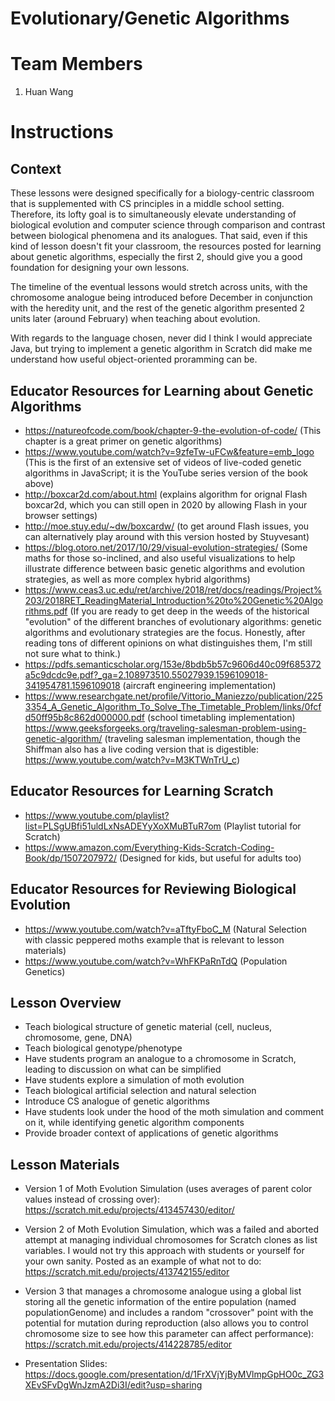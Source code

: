 # Evolutionary/Genetic Algorithms 
# Team Members
1. Huan Wang


# Instructions

## Context
These lessons were designed specifically for a biology-centric classroom that is supplemented with CS principles in a middle school setting. Therefore, its lofty goal is to simultaneously elevate understanding of biological evolution and computer science through comparison and contrast between biological phenomena and its analogues. That said, even if this kind of lesson doesn't fit your classroom, the resources posted for learning about genetic algorithms, especially the first 2, should give you a good foundation for designing your own lessons.

The timeline of the eventual lessons would stretch across units, with the chromosome analogue being introduced before December in conjunction with the heredity unit, and the rest of the genetic algorithm presented 2 units later (around February) when teaching about evolution.

With regards to the language chosen, never did I think I would appreciate Java, but trying to implement a genetic algorithm in Scratch did make me understand how useful object-oriented proramming can be. 


## Educator Resources for Learning about Genetic Algorithms
* https://natureofcode.com/book/chapter-9-the-evolution-of-code/ (This chapter is a great primer on genetic algorithms)
* https://www.youtube.com/watch?v=9zfeTw-uFCw&feature=emb_logo (This is the first of an extensive set of videos of live-coded genetic algorithms in JavaScript; it is the YouTube series version of the book above)
* http://boxcar2d.com/about.html (explains algorithm for orignal Flash boxcar2d, which you can still open in 2020 by allowing Flash in your browser settings)
* http://moe.stuy.edu/~dw/boxcardw/ (to get around Flash issues, you can alternatively play around with this version hosted by Stuyvesant)
* https://blog.otoro.net/2017/10/29/visual-evolution-strategies/ (Some maths for those so-inclined, and also useful visualizations to help illustrate difference between basic genetic algorithms and evolution strategies, as well as more complex hybrid algorithms) 
* https://www.ceas3.uc.edu/ret/archive/2018/ret/docs/readings/Project%203/2018RET_ReadingMaterial_Introduction%20to%20Genetic%20Algorithms.pdf (If you are ready to get deep in the weeds of the historical "evolution" of the different branches of evolutionary algorithms: genetic algorithms and evolutionary strategies are the focus. Honestly, after reading tons of different opinions on what distinguishes them, I'm still not sure what to think.)
* https://pdfs.semanticscholar.org/153e/8bdb5b57c9606d40c09f685372a5c9dcdc9e.pdf?_ga=2.108973510.55027939.1596109018-341954781.1596109018 (aircraft engineering implementation)
* https://www.researchgate.net/profile/Vittorio_Maniezzo/publication/2253354_A_Genetic_Algorithm_To_Solve_The_Timetable_Problem/links/0fcfd50ff95b8c862d000000.pdf (school timetabling implementation)
https://www.geeksforgeeks.org/traveling-salesman-problem-using-genetic-algorithm/ (traveling salesman implementation, though the Shiffman also has a live coding version that is digestible: https://www.youtube.com/watch?v=M3KTWnTrU_c)

## Educator Resources for Learning Scratch
* https://www.youtube.com/playlist?list=PLSgUBfi51uldLxNsADEYyXoXMuBTuR7om (Playlist tutorial for Scratch)
* https://www.amazon.com/Everything-Kids-Scratch-Coding-Book/dp/1507207972/ (Designed for kids, but useful for adults too)

## Educator Resources for Reviewing Biological Evolution 
* https://www.youtube.com/watch?v=aTftyFboC_M (Natural Selection with classic peppered moths example that is relevant to lesson materials)
* https://www.youtube.com/watch?v=WhFKPaRnTdQ (Population Genetics)

## Lesson Overview
* Teach biological structure of genetic material (cell, nucleus, chromosome, gene, DNA)
* Teach biological genotype/phenotype
* Have students program an analogue to a chromosome in Scratch, leading to discussion on what can be simplified
* Have students explore a simulation of moth evolution
* Teach biological artificial selection and natural selection
* Introduce CS analogue of genetic algorithms
* Have students look under the hood of the moth simulation and comment on it, while identifying genetic algorithm components
* Provide broader context of applications of genetic algorithms

## Lesson Materials

* Version 1 of Moth Evolution Simulation (uses averages of parent color values instead of crossing over): https://scratch.mit.edu/projects/413457430/editor/

* Version 2 of Moth Evolution Simulation, which was a failed and aborted attempt at managing individual chromosomes for Scratch clones as list variables. I would not try this approach with students or yourself for your own sanity. Posted as an example of what not to do: https://scratch.mit.edu/projects/413742155/editor

* Version 3 that manages a chromosome analogue using a global list storing all the genetic information of the entire population (named populationGenome) and includes a random "crossover" point with the potential for mutation during reproduction (also allows you to control chromosome size to see how this parameter can affect performance): https://scratch.mit.edu/projects/414228785/editor

* Presentation Slides: https://docs.google.com/presentation/d/1FrXVjYjByMVlmpGpHO0c_ZG3XEvSFvDgWnJzmA2Di3I/edit?usp=sharing

